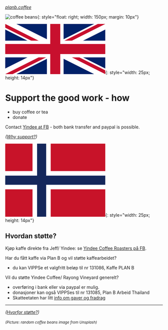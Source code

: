 
<em><smaller><a href="https://www.planb.coffee">planb.coffee</a></smaller></em>

![coffee beans](https://source.unsplash.com/all/?coffeebeans){: style="float: right; width: 150px; margin: 10px"}

![[EN]](assets/english.webp){: style="width: 25px; height: 14px"}

# Support the good work - how

* buy coffee or tea
* donate

Contact
[Yindee at FB](https://facebook.com/YindeeTH/) - both bank transfer and paypal is possible.

*([Why support?](support-why.md))*

![[NO]](assets/norsk.png){: style="width: 25px; height: 14px"}

## Hvordan støtte?

Kjøp kaffe direkte fra Jeff/ Yindee: se [Yindee Coffee Roasters på FB](https://facebook.com/YindeeTH/).

Har du fått kaffe via Plan B og vil støtte kaffearbeidet?
  * du kan VIPPSe et valgfritt beløp til nr 131086, Kaffe PLAN B

Vil du støtte Yindee Coffee/ Rayong Vineyard generelt?
* overføring i bank eller via paypal er mulig.
* donasjoner kan også VIPPSes til nr 131085, Plan B Arbeid Thailand
* Skatteetaten har litt [info om gaver og fradrag](https://www.skatteetaten.no/satser/gaver-til-frivillige-organisasjoner/)

---
*([Hvorfor støtte?](support-why.md))*

<em><small>(Picture: random coffee beans image from Unsplash)</small></em>

